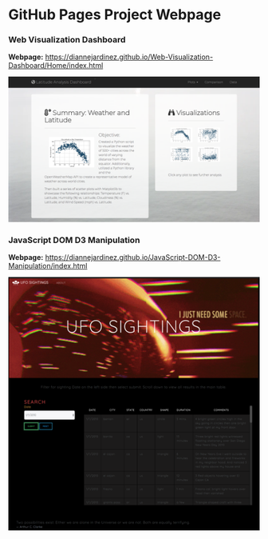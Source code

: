 # GitHub Pages Project Webpage

### Web Visualization Dashboard

**Webpage:** https://diannejardinez.github.io/Web-Visualization-Dashboard/Home/index.html

![](https://github.com/diannejardinez/diannejardinez.github.io/blob/master/Web-Visualization-Dashboard/landing_page.png)


### JavaScript DOM D3 Manipulation
**Webpage:** https://diannejardinez.github.io/JavaScript-DOM-D3-Manipulation/index.html

![](https://github.com/diannejardinez/diannejardinez.github.io/blob/master/JavaScript-DOM-D3-Manipulation/home_page_lvl1.png)

